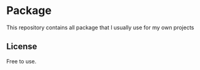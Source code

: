 # Package

This repository contains all package that I usually use for my own projects

## License

Free to use.
